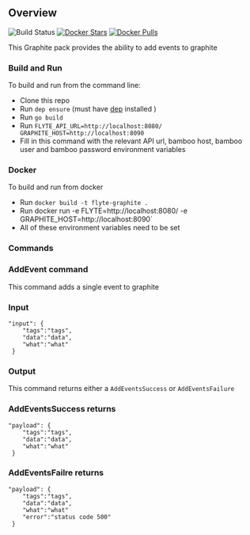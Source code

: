 ## Overview

![Build Status](https://travis-ci.org/HotelsDotCom/flyte-graphite.svg?branch=master)
[![Docker Stars](https://img.shields.io/docker/stars/hotelsdotcom/flyte-graphite.svg)](https://hub.docker.com/r/hotelsdotcom/flyte-graphite)
[![Docker Pulls](https://img.shields.io/docker/pulls/hotelsdotcom/flyte-graphite.svg)](https://hub.docker.com/r/hotelsdotcom/flyte-graphite)

This Graphite pack provides the ability to add events to graphite

### Build and Run

To build and run from the command line:
* Clone this repo
* Run `dep ensure` (must have [dep](https://github.com/golang/dep) installed )
* Run `go build`
* Run `FLYTE_API_URL=http://localhost:8080/ GRAPHITE_HOST=http://localhost:8090`
* Fill in this command with the relevant API url, bamboo host, bamboo user and bamboo password environment variables


### Docker
To build and run from docker
* Run `docker build -t flyte-graphite .`
* Run docker run -e FLYTE=http://localhost:8080/ -e GRAPHITE_HOST=http://localhost:8090`
* All of these environment variables need to be set


### Commands

### AddEvent command
This command adds a single event to graphite

### Input
```
"input": {
    "tags":"tags",
    "data":"data",
    "what":"what"
 }
```
### Output
This command returns either a `AddEventsSuccess` or `AddEventsFailure`


### AddEventsSuccess returns

```
"payload": {
    "tags":"tags",
    "data":"data",
    "what":"what"
 }
```

### AddEventsFailre returns
```
"payload": {
    "tags":"tags",
    "data":"data",
    "what":"what"
    "error":"status code 500"
 }
```
